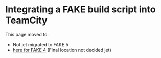 # Integrating a FAKE build script into TeamCity

This page moved to:

- Not jet migrated to FAKE 5
- [here for FAKE 4](todo-teamcity.html) (Final location not decided jet)
